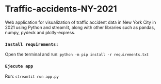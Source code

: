 # Traffic-accidents-NY-2021
Web application for visualization of traffic accident data in New York City in 2021 using Python and streamlit, along with other libraries such as pandas, numpy, pydeck and plotly-express.

### `Install requirements:`
Open the terminal and run:
```python -m pip install -r requirements.txt```

### `Ejecute app`
Run:
```streamlit run app.py```

